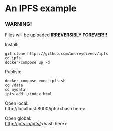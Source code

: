 # An IPFS example 

### WARNING!
Files will be uploaded **IRREVERSIBLY FOREVER!!!**

Install:

    git clone https://github.com/andreydiveev/ipfs
    cd ipfs
    docker-compose up -d

Publish:

    docker-compose exec ipfs sh
    cd /data
    cd mydata
    ipfs add ./index.html

Open local:<br>
http://localhost:8000/ipfs/<hash here\><br>

Open global:<br>
http://ipfs.io/ipfs/<hash here\>

    
